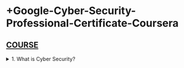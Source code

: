 
# +Google-Cyber-Security-Professional-Certificate-Coursera

## [COURSE](https://www.coursera.org/learn/foundations-of-cybersecurity/lecture/DhI78/welcome-to-the-google-cybersecurity-certificate)

<details>
<summary>1. What is Cyber Security? </summary>

## What is Cyber Security?

- The practice of ensuring Confidentiality, Integrity, and Availability (CIA) of Information by protecting networks, devices, people, and data from unauthorized access or criminal exploitation.


```x

```

```x

```

```x

```

```x

```

```x

```

```x

```

```x

```


# #END</details>
